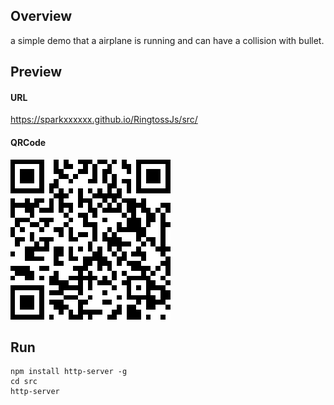 ## Overview
a simple demo that a airplane is running and can have a collision with bullet.

## Preview
#### URL
https://sparkxxxxxx.github.io/RingtossJs/src/   
#### QRCode
![QRCode](src/assets/QRCode.png)  

## Run
>>>
    npm install http-server -g
    cd src
    http-server
>>>